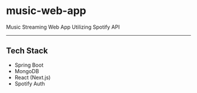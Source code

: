 # music-web-app
Music Streaming Web App Utilizing Spotify API

---

## Tech Stack
- Spring Boot
- MongoDB
- React (Next.js)
- Spotify Auth